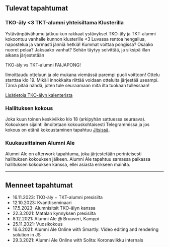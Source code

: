 ## Tulevat tapahtumat

### TKO-äly <3 TKT-alumni yhteisiltama Klusterilla

Ystävänpäivähumu jatkuu kun rakkaat ystävykset TKO-äly ja TKT-alumni kokoontuu vanhalle kunnon klusterille <3 Luvassa rentoa hengailua, napostelua ja varmasti jänniä hetkiä! Kummat voittaa pongissa? Osaako nuoret pelaa? Jaksaako vanhat? Sehän täytyy selvittää, ja siksipä illan aikana järjestetään

TKO-äly vs TKT-alumni FAIJAPONG!

Ilmoittaudu otteluun ja ole mukana viemässä parempi puoli voittoon! Ottelu starttaa klo 19. Mikäli innokkaita riittää voidaan otteluita järjestää useampi. Tämä pitää nähdä, joten tule seuraamaan mitä ilta tuokaan tullessaan!

[Lisätietoja TKO-älyn kalenterista](https://members.tko-aly.fi/calendar_events/view/2369)

### Hallituksen kokous

Joka kuun toinen keskiviikko klo 18 (arkipyhän sattuessa seuraava). Kokouksen sijainti ilmoitetaan kokouskohtaisesti Telegrammissa ja jos kokous on etänä kokoustaminen tapahtuu [Jitsissä](https://meet.jit.si/moderated/19ae2faf2f6f13abbc3873a0f167f38ae1db0a3f90bb53c6dfa12ab06ad1ec94).

### Kuukausittainen Alumni Ale

Alumni Ale on afterwork tapahtuma, joka järjestetään perinteisesti hallituksen kokouksen jälkeen. Alumni Ale tapahtuu samassa paikassa hallituksen kokouksen kanssa, ellei asiasta erikseen mainita.

---

## Menneet tapahtumat

- 16.11.2023: TKO-äly + TKT-alumni presisilta
- 12.10.2023: Kvanttiseminaari
- 17.5.2023: Alumnisitsit TKO-älyn kanssa
- 22.3.2021: Matalan kynnyksen presisilta
- 8.12.2021: Alumni Ale @ Bruuveri, Kamppi
- 25.11.2021: Vuosikokous
- 16.6.2021: Alumni Ale Online with Smartly: Video editing and rendering solution in JS
- 29.3.2021: Alumni Ale Online with Solita: Koronavilkku internals
